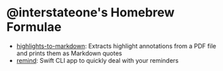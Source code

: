 # @interstateone's Homebrew Formulae

- [highlights-to-markdown](https://github.com/interstateone/highlights-to-markdown): Extracts highlight annotations from a PDF file and prints them as Markdown quotes
- [remind](https://github.com/interstateone/remind): Swift CLI app to quickly deal with your reminders

